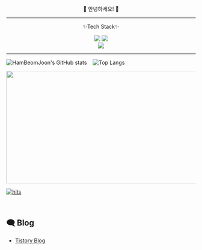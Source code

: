 <div align="center">
👋 안녕하세요! 👋
<hr>
<p align="center">✨Tech Stack✨</p>

<img src="https://img.shields.io/badge/Kotlin-7F52FF?style=for-the-badge&logo=Kotlin&logoColor=white"> <img src="https://img.shields.io/badge/Android-3DDC84?style=for-the-badge&logo=Android&logoColor=white">
<br>
<img src="https://img.shields.io/badge/Figma-F24E1E?style=for-the-badge&logo=Figma&logoColor=white">
</div>

<!--
**HamBeomJoon/HamBeomJoon** is a ✨ _special_ ✨ repository because its `README.md` (this file) appears on your GitHub profile.

Here are some ideas to get you started:

- 🔭 I’m currently working on ...
- 🌱 I’m currently learning ...
- 👯 I’m looking to collaborate on ...
- 🤔 I’m looking for help with ...
- 💬 Ask me about ...
- 📫 How to reach me: ...
- 😄 Pronouns: ...
- Fun fact: ...
-->
<hr>

![HamBeomJoon's GitHub stats](https://github-readme-stats.vercel.app/api?username=HamBeomJoon&show_icons=true&theme=tokyonight) &nbsp;&nbsp;  ![Top Langs](https://github-readme-stats.vercel.app/api/top-langs/?username=HamBeomJoon&layout=compact)

<!--
 <h5># 백준 플레까지만 찍자 </h5>
📖 Baekjoon Online Judge 📖
<img align="center" src="http://mazassumnida.wtf/api/v2/generate_badge?boj=meeple"/>
<hr>
-->

<a href="https://github.com/devxb/gitanimals">
<img
  src="https://render.gitanimals.org/farms/HamBeomJoon"
  width="600"
  height="300"
/>
</a>

[![hits](https://myhits.vercel.app/api/hit/https%3A%2F%2Fmyhits.vercel.app?color=purple&label=hits&size=small)](https://myhits.vercel.app)


 &nbsp;
## 🗨 Blog

- [Tistory Blog](https://hbj0209.tistory.com/)

